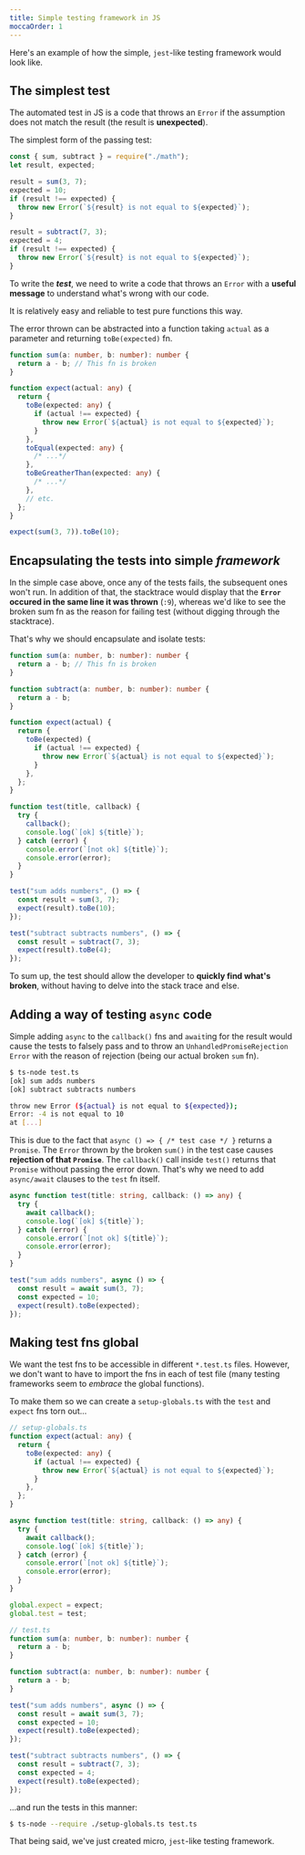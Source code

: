 ```yaml
---
title: Simple testing framework in JS
moccaOrder: 1
---
```


Here's an example of how the simple, `jest`-like testing framework would look like.

## The simplest test

The automated test in JS is a code that throws an `Error` if the assumption does not match the result (the result is **unexpected**).

The simplest form of the passing test:

```js
const { sum, subtract } = require("./math");
let result, expected;

result = sum(3, 7);
expected = 10;
if (result !== expected) {
  throw new Error(`${result} is not equal to ${expected}`);
}

result = subtract(7, 3);
expected = 4;
if (result !== expected) {
  throw new Error(`${result} is not equal to ${expected}`);
}
```

To write the **_test_**, we need to write a code that throws an `Error` with a **useful message** to understand what's wrong with our code.

It is relatively easy and reliable to test pure functions this way.

The error thrown can be abstracted into a function taking `actual` as a parameter and returning `toBe(expected)` fn.

```ts
function sum(a: number, b: number): number {
  return a - b; // This fn is broken
}

function expect(actual: any) {
  return {
    toBe(expected: any) {
      if (actual !== expected) {
        throw new Error(`${actual} is not equal to ${expected}`);
      }
    },
    toEqual(expected: any) {
      /* ...*/
    },
    toBeGreatherThan(expected: any) {
      /* ...*/
    },
    // etc.
  };
}

expect(sum(3, 7)).toBe(10);
```

## Encapsulating the tests into simple _framework_

In the simple case above, once any of the tests fails, the subsequent ones won't run. In addition of that, the stacktrace would display that the **`Error` occured in the same line it was thrown** (`:9`), whereas we'd like to see the broken sum fn as the reason for failing test (without digging through the stacktrace).

That's why we should encapsulate and isolate tests:

```ts
function sum(a: number, b: number): number {
  return a - b; // This fn is broken
}

function subtract(a: number, b: number): number {
  return a - b;
}

function expect(actual) {
  return {
    toBe(expected) {
      if (actual !== expected) {
        throw new Error(`${actual} is not equal to ${expected}`);
      }
    },
  };
}

function test(title, callback) {
  try {
    callback();
    console.log(`[ok] ${title}`);
  } catch (error) {
    console.error(`[not ok] ${title}`);
    console.error(error);
  }
}

test("sum adds numbers", () => {
  const result = sum(3, 7);
  expect(result).toBe(10);
});

test("subtract subtracts numbers", () => {
  const result = subtract(7, 3);
  expect(result).toBe(4);
});
```

To sum up, the test should allow the developer to **quickly find what's broken**, without having to delve into the stack trace and else.

## Adding a way of testing `async` code

Simple adding `async` to the `callback()` fns and `await`ing for the result would cause the tests to falsely pass and to throw an `UnhandledPromiseRejection` `Error` with the reason of rejection (being our actual broken `sum` fn).

```sh
$ ts-node test.ts
[ok] sum adds numbers
[ok] subtract subtracts numbers

throw new Error (${actual} is not equal to ${expected});
Error: -4 is not equal to 10
at [...]
```

This is due to the fact that `async () => { /* test case */ }` returns a `Promise`. The `Error` thrown by the broken `sum()` in the test case causes **rejection of that `Promise`**. The `callback()` call inside `test()` returns that `Promise` without passing the error down. That's why we need to add `async/await` clauses to the `test` fn itself.

```ts
async function test(title: string, callback: () => any) {
  try {
    await callback();
    console.log(`[ok] ${title}`);
  } catch (error) {
    console.error(`[not ok] ${title}`);
    console.error(error);
  }
}

test("sum adds numbers", async () => {
  const result = await sum(3, 7);
  const expected = 10;
  expect(result).toBe(expected);
});
```

## Making test fns global

We want the test fns to be accessible in different `*.test.ts` files. However, we don't want to have to import the fns in each of test file (many testing frameworks seem to _embrace_ the global functions).

To make them so we can create a `setup-globals.ts` with the `test` and `expect` fns torn out...

```ts
// setup-globals.ts
function expect(actual: any) {
  return {
    toBe(expected: any) {
      if (actual !== expected) {
        throw new Error(`${actual} is not equal to ${expected}`);
      }
    },
  };
}

async function test(title: string, callback: () => any) {
  try {
    await callback();
    console.log(`[ok] ${title}`);
  } catch (error) {
    console.error(`[not ok] ${title}`);
    console.error(error);
  }
}

global.expect = expect;
global.test = test;
```

```ts
// test.ts
function sum(a: number, b: number): number {
  return a - b;
}

function subtract(a: number, b: number): number {
  return a - b;
}

test("sum adds numbers", async () => {
  const result = await sum(3, 7);
  const expected = 10;
  expect(result).toBe(expected);
});

test("subtract subtracts numbers", () => {
  const result = subtract(7, 3);
  const expected = 4;
  expect(result).toBe(expected);
});
```

...and run the tests in this manner:

```sh
$ ts-node --require ./setup-globals.ts test.ts
```

That being said, we've just created micro, `jest`-like testing framework.
